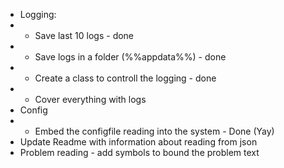- Logging:
- - Save last 10 logs - done
- - Save logs in a folder (%%appdata%%) - done
- - Create a class to controll the logging - done
- - Cover everything with logs
- Config
- - Embed the configfile reading into the system - Done (Yay)
- Update Readme with information about reading from json
- Problem reading - add symbols to bound the problem text